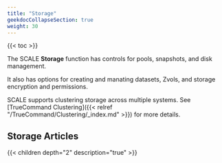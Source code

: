 ```yaml
---
title: "Storage"
geekdocCollapseSection: true
weight: 30
---
```


{{< toc >}}

The SCALE **Storage** function has controls for pools, snapshots, and disk management.

It also has options for creating and manating datasets, Zvols, and storage encryption and permissions.

SCALE supports clustering storage across multiple systems. See [TrueCommand Clustering]({{< relref "/TrueCommand/Clustering/_index.md" >}}) for more details.

## Storage Articles

{{< children depth="2" description="true" >}}